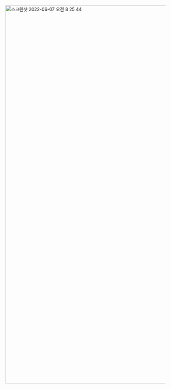 <img width="1184" alt="스크린샷 2022-06-07 오전 8 25 44" src="https://user-images.githubusercontent.com/99597985/172265384-7587e17f-a9d4-4514-8cfb-baded756f51e.png">
